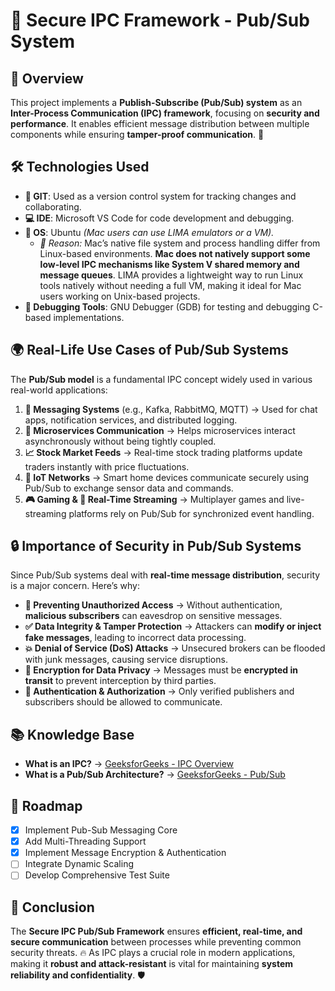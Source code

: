 # 🚀 Secure IPC Framework - Pub/Sub System

## 📌 Overview
This project implements a **Publish-Subscribe (Pub/Sub) system** as an **Inter-Process Communication (IPC) framework**, focusing on **security and performance**. It enables efficient message distribution between multiple components while ensuring **tamper-proof communication**. 🔐

## 🛠️ Technologies Used
- **📂 GIT**: Used as a version control system for tracking changes and collaborating.
- **💻 IDE**: Microsoft VS Code for code development and debugging.
- **🐧 OS**: Ubuntu *(Mac users can use LIMA emulators or a VM).*  
  - *🔹 Reason:* Mac’s native file system and process handling differ from Linux-based environments. **Mac does not natively support some low-level IPC mechanisms like System V shared memory and message queues**. LIMA provides a lightweight way to run Linux tools natively without needing a full VM, making it ideal for Mac users working on Unix-based projects.
- **🐞 Debugging Tools**: GNU Debugger (GDB) for testing and debugging C-based implementations.

## 🌍 Real-Life Use Cases of Pub/Sub Systems
The **Pub/Sub model** is a fundamental IPC concept widely used in various real-world applications:

1. **💬 Messaging Systems** (e.g., Kafka, RabbitMQ, MQTT) → Used for chat apps, notification services, and distributed logging.
2. **🔗 Microservices Communication** → Helps microservices interact asynchronously without being tightly coupled.
3. **📈 Stock Market Feeds** → Real-time stock trading platforms update traders instantly with price fluctuations.
4. **🏡 IoT Networks** → Smart home devices communicate securely using Pub/Sub to exchange sensor data and commands.
5. **🎮 Gaming & 📡 Real-Time Streaming** → Multiplayer games and live-streaming platforms rely on Pub/Sub for synchronized event handling.

## 🔒 Importance of Security in Pub/Sub Systems
Since Pub/Sub systems deal with **real-time message distribution**, security is a major concern. Here’s why:

- **🚫 Preventing Unauthorized Access** → Without authentication, **malicious subscribers** can eavesdrop on sensitive messages.
- **✅ Data Integrity & Tamper Protection** → Attackers can **modify or inject fake messages**, leading to incorrect data processing.
- **💥 Denial of Service (DoS) Attacks** → Unsecured brokers can be flooded with junk messages, causing service disruptions.
- **🔑 Encryption for Data Privacy** → Messages must be **encrypted in transit** to prevent interception by third parties.
- **👤 Authentication & Authorization** → Only verified publishers and subscribers should be allowed to communicate.

## 📚 Knowledge Base
- **What is an IPC?** → [GeeksforGeeks - IPC Overview](https://www.geeksforgeeks.org/inter-process-communication-ipc/)
- **What is a Pub/Sub Architecture?** → [GeeksforGeeks - Pub/Sub](https://www.geeksforgeeks.org/what-is-pub-sub/)

## 📌 Roadmap
- [x] Implement Pub-Sub Messaging Core
- [x] Add Multi-Threading Support
- [x] Implement Message Encryption & Authentication
- [ ] Integrate Dynamic Scaling
- [ ] Develop Comprehensive Test Suite

## 🎯 Conclusion
The **Secure IPC Pub/Sub Framework** ensures **efficient, real-time, and secure communication** between processes while preventing common security threats. 🔥 As IPC plays a crucial role in modern applications, making it **robust and attack-resistant** is vital for maintaining **system reliability and confidentiality**. 🛡️
